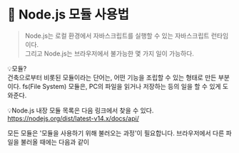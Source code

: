 # 📌 Node.js 모듈 사용법

>Node.js는 로컬 환경에서 자바스크립트를 실행할 수 있는 자바스크립트 런타임이다.   
그리고 Node.js는 브라우저에서 불가능한 몇 가지 일이 가능하다.   

💡모듈?   
건축으로부터 비롯된 모듈이라는 단어는, 어떤 기능을 조립할 수 있는 형태로 만든 부분이다. fs(File System) 모듈은, PC의 파일을 읽거나 저장하는 등의 일을 할 수 있게 도와준다.   

💡Node.js 내장 모듈 목록은 다음 링크에서 찾을 수 있다.   
https://nodejs.org/dist/latest-v14.x/docs/api/   

모든 모듈은 '모듈을 사용하기 위해 불러오는 과정'이 필요합니다. 브라우저에서 다른 파일을 불러올 때에는 다음과 같이 <script> 태그를 이용했다.   
```html
<script src="불러오고싶은_스크립트.js"></script>
```

Node.js 에서는 자바스크립트 코드 가장 상단에 require 구문을 이용하여 다른 파일을 불러온다.   
```javascript
const fs = require('fs'); // 파일 시스템 모듈을 불러옵니다
const dns = require('dns'); // DNS 모듈을 불러옵니다

// 이제 fs.readFile 메소드 등을 사용할 수 있습니다.
```
---
## 📌3rd-party 모듈을 사용하는 방법
서드 파티 모듈(3rd-party module)은 해당 프로그래밍 언어에서 공식적으로 제공하는 빌트인 모듈(built-in module)이 아닌 모든 외부 모듈을 일컫는다.   
예를 들어, Node.js에서 underscore는 Node.js 공식 문서에 없는 모듈이기 때문에 서드 파티 모듈이다. underscore 와 같은 서드 파티 모듈을 다운로드하기 위해서는 npm을 사용해야 한다.   

터미널에서 다음과 같이 입력해 underscore 를 설치할 수 있다.
```
npm install underscore
```

이제 node_modules에 underscore가 설치되었다. 이제 Node.js 내장 모듈을 사용하듯 require 구문을 통해 underscore 를 사용할 수 있다.   
```javascript
const _ = require('underscore');
```
